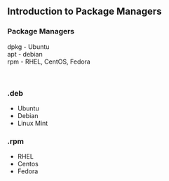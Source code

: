 ## Introduction to Package Managers

### Package Managers
dpkg - Ubuntu <br>
apt - debian <br>
rpm - RHEL, CentOS, Fedora

<br>

### .deb
- Ubuntu
- Debian
- Linux Mint


### .rpm
- RHEL
- Centos
- Fedora


